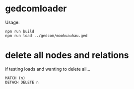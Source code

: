 
# gedcomloader

Usage:

```
npm run build
npm run load ../gedcom/mookuauhau.ged
```

# delete all nodes and relations

if testing loads and wanting to delete all...

```
MATCH (n)
DETACH DELETE n
```
